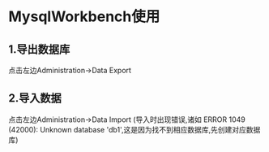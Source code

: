 # MysqlWorkbench使用

## 1.导出数据库
点击左边Administration->Data Export

## 2.导入数据
点击左边Administration->Data Import
(导入时出现错误,诸如 ERROR 1049 (42000): Unknown database 'db1',这是因为找不到相应数据库,先创建对应数据库)